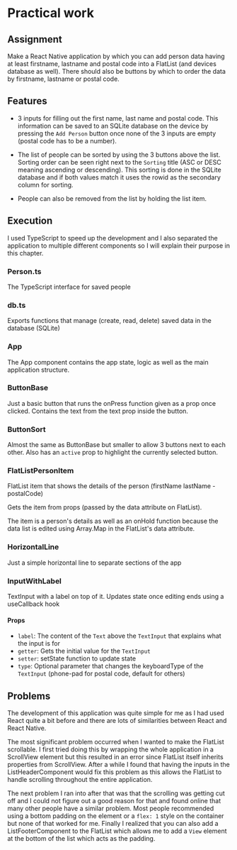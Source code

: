 # Practical work

## Assignment

Make a React Native application by which you can add person data having at least firstname, lastname and postal code into a FlatList (and devices database as well). There should also be buttons by which to order the data by firstname, lastname or postal code.

## Features

- 3 inputs for filling out the first name, last name and postal code.
  This information can be saved to an SQLite database on the device by pressing the `Add Person` button
  once none of the 3 inputs are empty (postal code has to be a number).

- The list of people can be sorted by using the 3 buttons above the list. Sorting order can be seen right next to the `Sorting` title (ASC or DESC meaning ascending or descending).
  This sorting is done in the SQLite database and if both values match it uses the rowid as the secondary column for sorting.

- People can also be removed from the list by holding the list item.

## Execution

I used TypeScript to speed up the development and I also separated the application to multiple different components so I will explain their purpose in this chapter.

### Person.ts

The TypeScript interface for saved people

### db.ts

Exports functions that manage (create, read, delete) saved data in the database (SQLite)

### App

The App component contains the app state, logic as well as the main application structure.

### ButtonBase

Just a basic button that runs the onPress function given as a prop once clicked. Contains the text from the text prop inside the button.

### ButtonSort

Almost the same as ButtonBase but smaller to allow 3 buttons next to each other. Also has an `active` prop to highlight the currently selected button.

### FlatListPersonItem

FlatList item that shows the details of the person (firstName lastName - postalCode)

Gets the item from props (passed by the data attribute on FlatList).

The item is a person's details as well as an onHold function because the data list is edited using Array.Map in the FlatList's data attribute.

### HorizontalLine

Just a simple horizontal line to separate sections of the app

### InputWithLabel

TextInput with a label on top of it. Updates state once editing ends using a useCallback hook

#### Props

- `label`: The content of the `Text` above the `TextInput` that explains what the input is for
- `getter`: Gets the initial value for the `TextInput`
- `setter`: setState function to update state
- `type`: Optional parameter that changes the keyboardType of the `TextInput` (phone-pad for postal code, default for others)

## Problems

The development of this application was quite simple for me as I had used
React quite a bit before and there are lots of similarities between React and React Native.

The most significant problem occurred when I wanted to make the FlatList scrollable.
I first tried doing this by wrapping the whole application in a ScrollView element but this resulted in an error since FlatList itself inherits properties from ScrollView.
After a while I found that having the inputs in the ListHeaderComponent would fix this problem as this allows the FlatList to handle scrolling throughout the entire application.

The next problem I ran into after that was that the scrolling was getting cut off and I could not figure out a good reason for that and found online that many other people have a similar problem.
Most people recommended using a bottom padding on the element or a `flex: 1` style on the container but none of that worked for me. Finally I realized that you can also add a ListFooterComponent to the FlatList which allows me to add a `View` element at the bottom of the list which acts as the padding.

